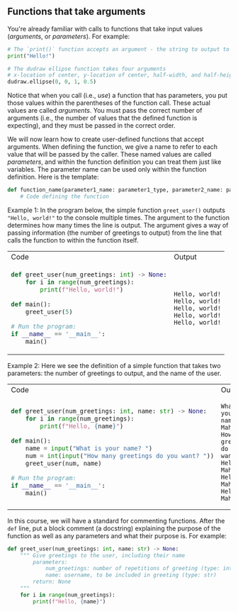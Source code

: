 ## Functions that take arguments

You're already familiar with calls to functions that take input values (*arguments*, or *parameters*). For example:

```python
# The `print()` function accepts an argument - the string to output to the console
print("Hello!")

# The dudraw ellipse function takes four arguments
# x-location of center, y-location of center, half-width, and half-height
dudraw.ellipse(0, 0, 1, 0.5)
```
Notice that when you call (i.e., *use*) a function that has parameters, you put those values within the parentheses of the function call. These actual values are called *arguments*. You must pass the correct number of arguments (i.e., the number of values that the defined function is expecting), and they must be passed in the correct order.

We will now learn how to create user-defined functions that accept arguments. When defining the function, we give a name to refer to each value that will be passed by the caller. These named values are called *parameters*, and within the function definition you can treat them just like variables. The parameter name can be used only within the function definition. Here is the template:

```python
def function_name(parameter1_name: parameter1_type, parameter2_name: parameter2_type,...) -> None:
    # Code defining the function
```

Example 1: In the program below, the simple function `greet_user()` outputs `"Hello, world!"` to the console multiple times. The argument to the function determines how many times the line is output. The argument gives a way of passing information (the number of greetings to output) from the line that calls the function to within the function itself.

<table>
<tr><td>Code</td><td>Output</td></tr>
<tr>
<td nowrap>

```python
def greet_user(num_greetings: int) -> None:
    for i in range(num_greetings):
        print(f"Hello, world!")

def main():
    greet_user(5)

# Run the program:
if __name__ == '__main__':
    main()
```
</td>

<td>

```
Hello, world!
Hello, world!
Hello, world!
Hello, world!
Hello, world!
```
</tr>
</table>

Example 2: Here we see the definition of a simple function that takes two parameters: the number of greetings to output, and the name of the user.

<table>
<tr><td>Code</td><td>Output</td></tr>
<tr>
<td nowrap>

```python
def greet_user(num_greetings: int, name: str) -> None:
    for i in range(num_greetings):
        print(f"Hello, {name}")

def main():
    name = input("What is your name? ")
    num = int(input("How many greetings do you want? "))
    greet_user(num, name)

# Run the program:
if __name__ == '__main__':
    main()
```
</td>

<td>

```
What is your name? Mahsa
How many greetings do you want? 3
Hello, Mahsa
Hello, Mahsa
Hello, Mahsa
```
</tr>
</table>

In this course, we will have a standard for commenting functions. After the `def` line, put a block comment (a docstring) explaining the purpose of the function as well as any parameters and what their purpose is. For example:

```python
def greet_user(num_greetings: int, name: str) -> None:
    """ Give greetings to the user, including their name
        parameters:
            num_greetings: number of repetitions of greeting (type: int)
            name: username, to be included in greeting (type: str)
        return: None
    """
    for i in range(num_greetings):
        print(f"Hello, {name}")
```
